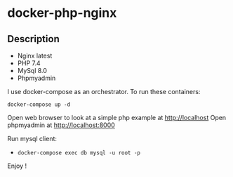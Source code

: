 # docker-php-nginx

## Description

- Nginx latest
- PHP 7.4
- MySql 8.0
- Phpmyadmin

I use docker-compose as an orchestrator. To run these containers:

```
docker-compose up -d
```

Open web browser to look at a simple php example at [http://localhost](http://localhost)
Open phpmyadmin at [http://localhost:8000](http://localhost:8000)

Run mysql client:

- `docker-compose exec db mysql -u root -p` 

Enjoy !
